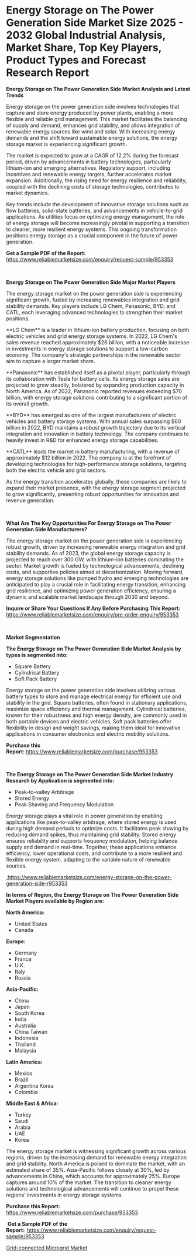 <p><h1>Energy Storage on The Power Generation Side Market Size 2025 - 2032 Global Industrial Analysis, Market Share, Top Key Players, Product Types and Forecast Research Report</h1></p><p><strong>Energy Storage on The Power Generation Side Market Analysis and Latest Trends</strong></p>
<p><p>Energy storage on the power generation side involves technologies that capture and store energy produced by power plants, enabling a more flexible and reliable grid management. This market facilitates the balancing of supply and demand, enhances grid stability, and allows integration of renewable energy sources like wind and solar. With increasing energy demands and the shift toward sustainable energy solutions, the energy storage market is experiencing significant growth. </p><p>The market is expected to grow at a CAGR of 12.2% during the forecast period, driven by advancements in battery technologies, particularly lithium-ion and emerging alternatives. Regulatory support, including incentives and renewable energy targets, further accelerates market expansion. Additionally, the rising need for energy resilience and reliability, coupled with the declining costs of storage technologies, contributes to market dynamics.</p><p>Key trends include the development of innovative storage solutions such as flow batteries, solid-state batteries, and advancements in vehicle-to-grid applications. As utilities focus on optimizing energy management, the role of energy storage will become increasingly pivotal in supporting a transition to cleaner, more resilient energy systems. This ongoing transformation positions energy storage as a crucial component in the future of power generation.</p></p>
<p><strong>Get a Sample PDF of the Report:&nbsp;</strong> <a href="https://www.reliablemarketsize.com/enquiry/request-sample/953353?utm_campaign=3367&utm_medium=2&utm_source=Github&utm_content=ia&utm_term=07042025&utm_id=energy-storage-on-the-power-generation-side">https://www.reliablemarketsize.com/enquiry/request-sample/953353</a></p>
<p>&nbsp;</p>
<p><strong>Energy Storage on The Power Generation Side Major Market Players</strong></p>
<p><p>The energy storage market on the power generation side is experiencing significant growth, fueled by increasing renewables integration and grid stability demands. Key players include LG Chem, Panasonic, BYD, and CATL, each leveraging advanced technologies to strengthen their market positions.</p><p>**LG Chem** is a leader in lithium-ion battery production, focusing on both electric vehicles and grid energy storage systems. In 2022, LG Chem's sales revenue reached approximately $26 billion, with a noticeable increase in investments in energy storage solutions to support a low-carbon economy. The company's strategic partnerships in the renewable sector aim to capture a larger market share.</p><p>**Panasonic** has established itself as a pivotal player, particularly through its collaboration with Tesla for battery cells. Its energy storage sales are projected to grow steadily, bolstered by expanding production capacity in North America. As of 2022, Panasonic reported revenues exceeding $70 billion, with energy storage solutions contributing to a significant portion of its overall growth.</p><p>**BYD** has emerged as one of the largest manufacturers of electric vehicles and battery storage systems. With annual sales surpassing $60 billion in 2022, BYD maintains a robust growth trajectory due to its vertical integration and innovation in battery technology. The company continues to heavily invest in R&D for enhanced energy storage capabilities.</p><p>**CATL** leads the market in battery manufacturing, with a revenue of approximately $12 billion in 2022. The company is at the forefront of developing technologies for high-performance storage solutions, targeting both the electric vehicle and grid sectors.</p><p>As the energy transition accelerates globally, these companies are likely to expand their market presence, with the energy storage segment projected to grow significantly, presenting robust opportunities for innovation and revenue generation.</p></p>
<p>&nbsp;</p>
<p><strong>What Are The Key Opportunities For Energy Storage on The Power Generation Side Manufacturers?</strong></p>
<p><p>The energy storage market on the power generation side is experiencing robust growth, driven by increasing renewable energy integration and grid stability demands. As of 2023, the global energy storage capacity is projected to reach over 300 GW, with lithium-ion batteries dominating the sector. Market growth is fueled by technological advancements, declining costs, and supportive policies aimed at decarbonization. Moving forward, energy storage solutions like pumped hydro and emerging technologies are anticipated to play a crucial role in facilitating energy transition, enhancing grid resilience, and optimizing power generation efficiency, ensuring a dynamic and scalable market landscape through 2030 and beyond.</p></p>
<p><strong>Inquire or Share Your Questions If Any Before Purchasing This Report:</strong> <a href="https://www.reliablemarketsize.com/enquiry/pre-order-enquiry/953353?utm_campaign=3367&utm_medium=2&utm_source=Github&utm_content=ia&utm_term=07042025&utm_id=energy-storage-on-the-power-generation-side">https://www.reliablemarketsize.com/enquiry/pre-order-enquiry/953353</a></p>
<p>&nbsp;</p>
<p><strong>Market Segmentation</strong></p>
<p><strong>The Energy Storage on The Power Generation Side Market Analysis by types is segmented into:</strong></p>
<p><ul><li>Square Battery</li><li>Cylindrical Battery</li><li>Soft Pack Battery</li></ul></p>
<p><p>Energy storage on the power generation side involves utilizing various battery types to store and manage electrical energy for efficient use and stability in the grid. Square batteries, often found in stationary applications, maximize space efficiency and thermal management. Cylindrical batteries, known for their robustness and high energy density, are commonly used in both portable devices and electric vehicles. Soft pack batteries offer flexibility in design and weight savings, making them ideal for innovative applications in consumer electronics and electric mobility solutions.</p></p>
<p><strong>Purchase this Report:&nbsp;</strong><a href="https://www.reliablemarketsize.com/purchase/953353?utm_campaign=3367&utm_medium=2&utm_source=Github&utm_content=ia&utm_term=07042025&utm_id=energy-storage-on-the-power-generation-side">https://www.reliablemarketsize.com/purchase/953353</a></p>
<p>&nbsp;</p>
<p><strong>The Energy Storage on The Power Generation Side Market Industry Research by Application is segmented into:</strong></p>
<p><ul><li>Peak-to-valley Arbitrage</li><li>Stored Energy</li><li>Peak Shaving and Frequency Modulation</li></ul></p>
<p><p>Energy storage plays a vital role in power generation by enabling applications like peak-to-valley arbitrage, where stored energy is used during high demand periods to optimize costs. It facilitates peak shaving by reducing demand spikes, thus maintaining grid stability. Stored energy ensures reliability and supports frequency modulation, helping balance supply and demand in real-time. Together, these applications enhance efficiency, lower operational costs, and contribute to a more resilient and flexible energy system, adapting to the variable nature of renewable sources.</p></p>
<p><a href="https://www.reliablemarketsize.com/energy-storage-on-the-power-generation-side-r953353?utm_campaign=3367&utm_medium=2&utm_source=Github&utm_content=ia&utm_term=07042025&utm_id=energy-storage-on-the-power-generation-side">&nbsp;https://www.reliablemarketsize.com/energy-storage-on-the-power-generation-side-r953353</a></p>
<p><strong>In terms of Region, the Energy Storage on The Power Generation Side Market Players available by Region are:</strong></p>
<p>
    <p> <strong> North America: </strong>
        <ul>
            <li>United States</li>
            <li>Canada</li>
        </ul>
        </p> 
    <p> <strong> Europe: </strong>
        <ul>
            <li>Germany</li>
            <li>France</li>
            <li>U.K.</li>
            <li>Italy</li>
            <li>Russia</li>
        </ul>
        </p> 
    <p> <strong> Asia-Pacific: </strong>
        <ul>
            <li>China</li>
            <li>Japan</li>
            <li>South Korea</li>
            <li>India</li>
            <li>Australia</li>
            <li>China Taiwan</li>
            <li>Indonesia</li>
            <li>Thailand</li>
            <li>Malaysia</li>
        </ul>
        </p> 
    <p> <strong> Latin America: </strong>
        <ul>
            <li>Mexico</li>
            <li>Brazil</li>
            <li>Argentina Korea</li>
            <li>Colombia</li>
        </ul>
        </p> 
    <p> <strong> Middle East & Africa: </strong>
        <ul>
            <li>Turkey</li>
            <li>Saudi</li>
            <li>Arabia</li>
            <li>UAE</li>
            <li>Korea</li>
        </ul>
    </p>
    </p>
<p><p>The energy storage market is witnessing significant growth across various regions, driven by the increasing demand for renewable energy integration and grid stability. North America is poised to dominate the market, with an estimated share of 35%. Asia-Pacific follows closely at 30%, led by advancements in China, which accounts for approximately 25%. Europe captures around 10% of the market. The transition to cleaner energy solutions and technological advancements will continue to propel these regions’ investments in energy storage systems.</p></p>
<p><strong>Purchase this Report: </strong><a href="https://www.reliablemarketsize.com/purchase/953353?utm_campaign=3367&utm_medium=2&utm_source=Github&utm_content=ia&utm_term=07042025&utm_id=energy-storage-on-the-power-generation-side">https://www.reliablemarketsize.com/purchase/953353</a></p>
<p>&nbsp;<strong>Get a Sample PDF of the Report:&nbsp;&nbsp;</strong><a href="https://www.reliablemarketsize.com/enquiry/request-sample/953353?utm_campaign=3367&utm_medium=2&utm_source=Github&utm_content=ia&utm_term=07042025&utm_id=energy-storage-on-the-power-generation-side">https://www.reliablemarketsize.com/enquiry/request-sample/953353</a></p>
<p><strong></strong></p>
<p><p><a href="https://github.com/wynonachirei9/Market-Research-Report-List-1/blob/main/grid-connected-microgrid-market.md?utm_campaign=3367&utm_medium=2&utm_source=Github&utm_content=ia&utm_term=07042025&utm_id=energy-storage-on-the-power-generation-side">Grid-connected Microgrid Market</a></p></p>